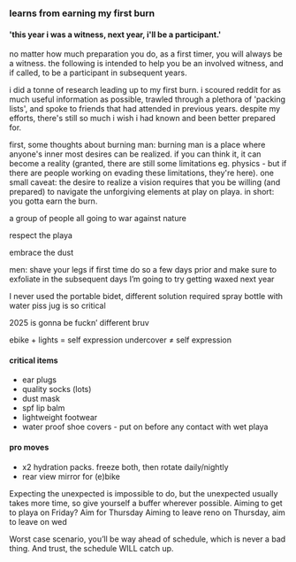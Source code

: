 ### learns from earning my first burn  

#### 'this year i was a witness, next year, i'll be a participant.'

no matter how much preparation you do, as a first timer, you will always be a witness. the following is intended to help you be an involved witness, and if called, to be a participant in subsequent years.

i did a tonne of research leading up to my first burn. i scoured reddit for as much useful information as possible, trawled through a plethora of 'packing lists', and spoke to friends that had attended in previous years. despite my efforts, there's still so much i wish i had known and been better prepared for.

first, some thoughts about burning man:
burning man is a place where anyone's inner most desires can be realized. if you can think it, it can become a reality (granted, there are still some limitations eg. physics - but if there are people working on evading these limitations, they're here).
one small caveat: the desire to realize a vision requires that you be willing (and prepared) to navigate the unforgiving elements at play on playa.
in short: you gotta earn the burn.



a group of people all going to war against nature

respect the playa

embrace the dust

men: shave your legs
if first time do so a few days prior and make sure to exfoliate in the subsequent days
I’m going to try getting waxed next year

I never used the portable bidet, different solution required
spray bottle with water
piss jug is so critical

2025 is gonna be fuckn’ different bruv

ebike + lights = self expression
undercover ≠ self expression


#### critical items
- ear plugs
- quality socks (lots)
- dust mask
- spf lip balm
- lightweight footwear
- water proof shoe covers - put on before any contact with wet playa

#### pro moves
- x2 hydration packs. freeze both, then rotate daily/nightly
- rear view mirror for (e)bike


Expecting the unexpected is impossible to do, but the unexpected usually takes more time, so give yourself a buffer wherever possible.
Aiming to get to playa on Friday? Aim for Thursday
Aiming to leave reno on Thursday, aim to leave on wed

Worst case scenario, you’ll be way ahead of schedule, which is never a bad thing. And trust, the schedule WILL catch up.